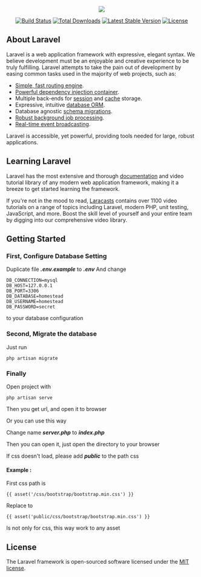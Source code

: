 <p align="center"><img src="https://laravel.com/assets/img/components/logo-laravel.svg"></p>

<p align="center">
<a href="https://travis-ci.org/laravel/framework"><img src="https://travis-ci.org/laravel/framework.svg" alt="Build Status"></a>
<a href="https://packagist.org/packages/laravel/framework"><img src="https://poser.pugx.org/laravel/framework/d/total.svg" alt="Total Downloads"></a>
<a href="https://packagist.org/packages/laravel/framework"><img src="https://poser.pugx.org/laravel/framework/v/stable.svg" alt="Latest Stable Version"></a>
<a href="https://packagist.org/packages/laravel/framework"><img src="https://poser.pugx.org/laravel/framework/license.svg" alt="License"></a>
</p>

## About Laravel

Laravel is a web application framework with expressive, elegant syntax. We believe development must be an enjoyable and creative experience to be truly fulfilling. Laravel attempts to take the pain out of development by easing common tasks used in the majority of web projects, such as:

- [Simple, fast routing engine](https://laravel.com/docs/routing).
- [Powerful dependency injection container](https://laravel.com/docs/container).
- Multiple back-ends for [session](https://laravel.com/docs/session) and [cache](https://laravel.com/docs/cache) storage.
- Expressive, intuitive [database ORM](https://laravel.com/docs/eloquent).
- Database agnostic [schema migrations](https://laravel.com/docs/migrations).
- [Robust background job processing](https://laravel.com/docs/queues).
- [Real-time event broadcasting](https://laravel.com/docs/broadcasting).

Laravel is accessible, yet powerful, providing tools needed for large, robust applications.

## Learning Laravel

Laravel has the most extensive and thorough [documentation](https://laravel.com/docs) and video tutorial library of any modern web application framework, making it a breeze to get started learning the framework.

If you're not in the mood to read, [Laracasts](https://laracasts.com) contains over 1100 video tutorials on a range of topics including Laravel, modern PHP, unit testing, JavaScript, and more. Boost the skill level of yourself and your entire team by digging into our comprehensive video library.

## Getting Started

### First, Configure Database Setting

Duplicate file ***.env.example*** to ***.env***
And change
```
DB_CONNECTION=mysql
DB_HOST=127.0.0.1
DB_PORT=3306
DB_DATABASE=homestead
DB_USERNAME=homestead
DB_PASSWORD=secret
```
to your database configuration

### Second, Migrate the database

Just run
```
php artisan migrate
```

### Finally

Open project with
```
php artisan serve
```

Then you get url, and open it to browser

Or you can use this way

Change name ***server.php*** to ***index.php***

Then you can open it, just open the directory to your browser

If css doesn't load, please add ***public*** to the path css

#### Example :
First css path is
```
{{ asset('/css/bootstrap/bootstrap.min.css') }}
```
Replace to
```
{{ asset('public/css/bootstrap/bootstrap.min.css') }}
```

Is not only for css, this way work to any asset

## License

The Laravel framework is open-sourced software licensed under the [MIT license](https://opensource.org/licenses/MIT).
